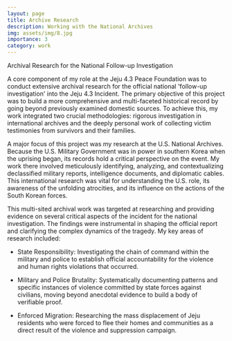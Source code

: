 ```yaml
---
layout: page
title: Archive Research
description: Working with the National Archives
img: assets/img/8.jpg
importance: 3
category: work
---
```


Archival Research for the National Follow-up Investigation

A core component of my role at the Jeju 4.3 Peace Foundation was to conduct extensive archival research for the official national 'follow-up investigation' into the Jeju 4.3 Incident. The primary objective of this project was to build a more comprehensive and multi-faceted historical record by going beyond previously examined domestic sources. To achieve this, my work integrated two crucial methodologies: rigorous investigation in international archives and the deeply personal work of collecting victim testimonies from survivors and their families.

A major focus of this project was my research at the U.S. National Archives. Because the U.S. Military Government was in power in southern Korea when the uprising began, its records hold a critical perspective on the event. My work there involved meticulously identifying, analyzing, and contextualizing declassified military reports, intelligence documents, and diplomatic cables. This international research was vital for understanding the U.S. role, its awareness of the unfolding atrocities, and its influence on the actions of the South Korean forces.

This multi-sited archival work was targeted at researching and providing evidence on several critical aspects of the incident for the national investigation. The findings were instrumental in shaping the official report and clarifying the complex dynamics of the tragedy. My key areas of research included:

- State Responsibility: Investigating the chain of command within the military and police to establish official accountability for the violence and human rights violations that occurred.

- Military and Police Brutality: Systematically documenting patterns and specific instances of violence committed by state forces against civilians, moving beyond anecdotal evidence to build a body of verifiable proof.

- Enforced Migration: Researching the mass displacement of Jeju residents who were forced to flee their homes and communities as a direct result of the violence and suppression campaign.
